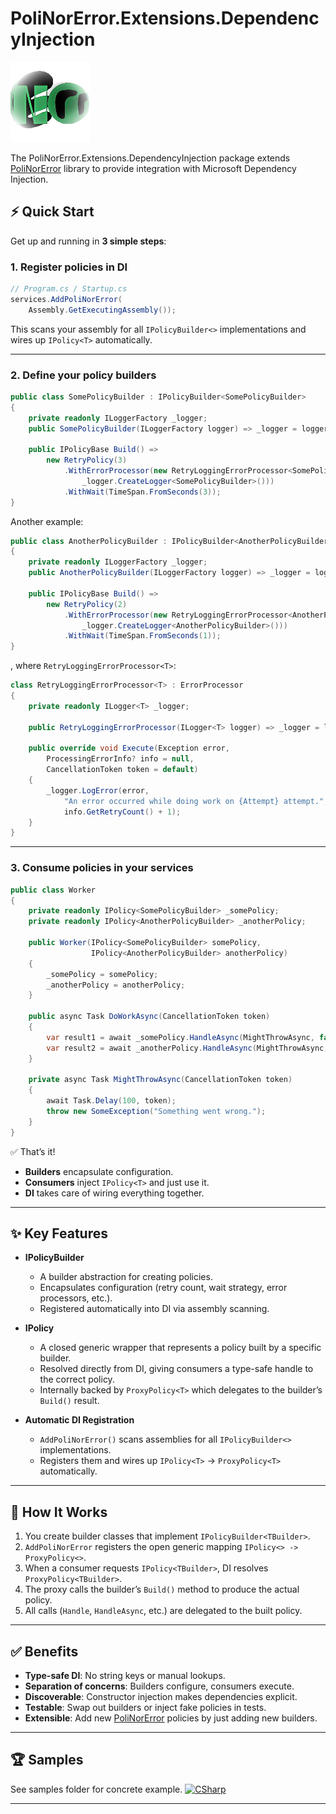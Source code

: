# PoliNorError.Extensions.DependencyInjection

![PoliNorError.Extensions.DependencyInjection](PoliNorError.png)

The PoliNorError.Extensions.DependencyInjection package extends  [PoliNorError](https://github.com/kolan72/PoliNorError) library to provide integration with Microsoft Dependency Injection.

## ⚡ Quick Start

Get up and running in **3 simple steps**:

### 1. Register policies in DI

```csharp
// Program.cs / Startup.cs
services.AddPoliNorError(
	Assembly.GetExecutingAssembly());
```

This scans your assembly for all `IPolicyBuilder<>` implementations and wires up `IPolicy<T>` automatically.

---

### 2. Define your policy builders

```csharp
public class SomePolicyBuilder : IPolicyBuilder<SomePolicyBuilder>
{
    private readonly ILoggerFactory _logger;
    public SomePolicyBuilder(ILoggerFactory logger) => _logger = logger;

    public IPolicyBase Build() =>
        new RetryPolicy(3)
            .WithErrorProcessor(new RetryLoggingErrorProcessor<SomePolicyBuilder>(
                _logger.CreateLogger<SomePolicyBuilder>()))
            .WithWait(TimeSpan.FromSeconds(3));
}
```

Another example:

```csharp
public class AnotherPolicyBuilder : IPolicyBuilder<AnotherPolicyBuilder>
{
    private readonly ILoggerFactory _logger;
    public AnotherPolicyBuilder(ILoggerFactory logger) => _logger = logger;

    public IPolicyBase Build() =>
        new RetryPolicy(2)
            .WithErrorProcessor(new RetryLoggingErrorProcessor<AnotherPolicyBuilder>(
                _logger.CreateLogger<AnotherPolicyBuilder>()))
            .WithWait(TimeSpan.FromSeconds(1));
}
```
, where `RetryLoggingErrorProcessor<T>`: 
```csharp
class RetryLoggingErrorProcessor<T> : ErrorProcessor
{
    private readonly ILogger<T> _logger;

    public RetryLoggingErrorProcessor(ILogger<T> logger) => _logger = logger;

    public override void Execute(Exception error,
        ProcessingErrorInfo? info = null,
        CancellationToken token = default)
    {
        _logger.LogError(error,
            "An error occurred while doing work on {Attempt} attempt.",
            info.GetRetryCount() + 1);
    }
}
```
---

### 3. Consume policies in your services

```csharp
public class Worker
{
    private readonly IPolicy<SomePolicyBuilder> _somePolicy;
    private readonly IPolicy<AnotherPolicyBuilder> _anotherPolicy;

    public Worker(IPolicy<SomePolicyBuilder> somePolicy,
                  IPolicy<AnotherPolicyBuilder> anotherPolicy)
    {
        _somePolicy = somePolicy;
        _anotherPolicy = anotherPolicy;
    }

    public async Task DoWorkAsync(CancellationToken token)
    {
        var result1 = await _somePolicy.HandleAsync(MightThrowAsync, false, token).ConfigureAwait(false);
        var result2 = await _anotherPolicy.HandleAsync(MightThrowAsync, false, token).ConfigureAwait(false);
    }

    private async Task MightThrowAsync(CancellationToken token)
    {
        await Task.Delay(100, token);
        throw new SomeException("Something went wrong.");
    }
}
```

✅ That’s it!  
- **Builders** encapsulate configuration.  
- **Consumers** inject `IPolicy<T>` and just use it.  
- **DI** takes care of wiring everything together.

---

## ✨ Key Features

- **IPolicyBuilder<TBuilder>**  
  - A builder abstraction for creating policies.  
  - Encapsulates configuration (retry count, wait strategy, error processors, etc.).  
  - Registered automatically into DI via assembly scanning.  

- **IPolicy<T>**  

  - A closed generic wrapper that represents a policy built by a specific builder.  
  - Resolved directly from DI, giving consumers a type-safe handle to the correct policy.  
  - Internally backed by `ProxyPolicy<T>` which delegates to the builder’s `Build()` result.  


- **Automatic DI Registration**  
  - `AddPoliNorError()` scans assemblies for all `IPolicyBuilder<>` implementations.  
  - Registers them and wires up `IPolicy<T>` → `ProxyPolicy<T>` automatically.  

---

## 🧩 How It Works

1. You create builder classes that implement `IPolicyBuilder<TBuilder>`.  
2. `AddPoliNorError` registers the open generic mapping `IPolicy<> -> ProxyPolicy<>`.  
3. When a consumer requests `IPolicy<TBuilder>`, DI resolves `ProxyPolicy<TBuilder>`.  
4. The proxy calls the builder’s `Build()` method to produce the actual policy.  
5. All calls (`Handle`, `HandleAsync`, etc.) are delegated to the built policy.  

---

## ✅ Benefits

- **Type-safe DI**: No string keys or manual lookups.  
- **Separation of concerns**: Builders configure, consumers execute.  
- **Discoverable**: Constructor injection makes dependencies explicit.  
- **Testable**: Swap out builders or inject fake policies in tests.  
- **Extensible**:  Add new [PoliNorError](https://github.com/kolan72/PoliNorError) policies by just adding new builders.

---

## 🏆 Samples

See samples folder for concrete example. [![CSharp](https://img.shields.io/badge/C%23-code-blue.svg)](samples)

---
